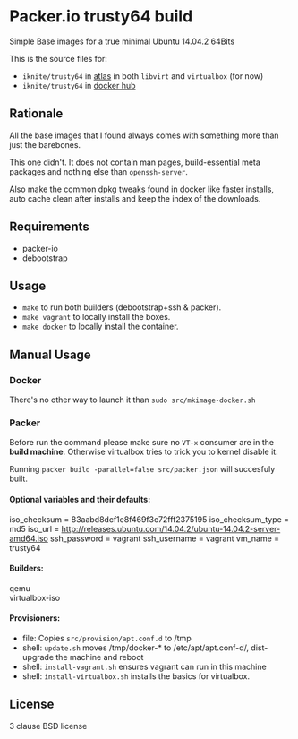 
Packer.io trusty64 build
========================


Simple Base images for a true minimal Ubuntu 14.04.2 64Bits

This is the source files for: 

* `iknite/trusty64` in [atlas](//atlas.hashicorp.com/iknite/boxes/trusty64) in both `libvirt` and `virtualbox` (for now)
* `iknite/trusty64` in [docker hub](//hub.docker.com/u/iknite/trusty64)

Rationale
---------
All the base images that I found always comes with something more than just the barebones. 

This one didn't. It does not contain man pages, build-essential meta packages and nothing else
than `openssh-server`.

Also make the common dpkg tweaks found in docker like faster installs, 
auto cache clean after installs and keep the index of the downloads.

Requirements
------------

* packer-io
* debootstrap

Usage
-----

* `make` to run both builders (debootstrap+ssh & packer).
* `make vagrant` to locally install the boxes.
* `make docker` to locally install the container. 

Manual Usage
------------

### Docker

There's no other way to launch it than `sudo src/mkimage-docker.sh`


### Packer

Before run the command please make sure no `VT-x` consumer are in the **build machine**. Otherwise virtualbox tries to
trick you to kernel disable it. 

Running `packer build -parallel=false src/packer.json` will succesfuly built. 


#### Optional variables and their defaults:

  iso_checksum      = 83aabd8dcf1e8f469f3c72fff2375195
  iso_checksum_type = md5
  iso_url           = http://releases.ubuntu.com/14.04.2/ubuntu-14.04.2-server-amd64.iso
  ssh_password      = vagrant
  ssh_username      = vagrant
  vm_name           = trusty64

#### Builders:

  qemu          
  virtualbox-iso

#### Provisioners:

  * file: Copies `src/provision/apt.conf.d` to /tmp 
  * shell: `update.sh` moves /tmp/docker-* to /etc/apt/apt.conf-d/, dist-upgrade the machine and reboot
  * shell: `install-vagrant.sh` ensures vagrant can run in this machine
  * shell: `install-virtualbox.sh` installs the basics for virtualbox.

License
-------

3 clause BSD license
